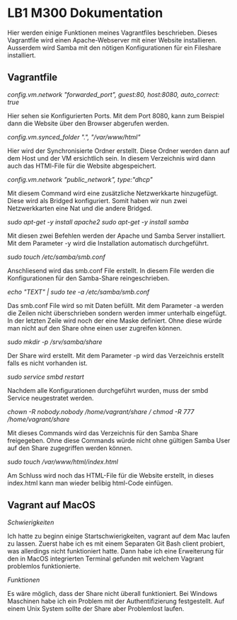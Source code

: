 # LB1 M300 Dokumentation

Hier werden einige Funktionen meines Vagrantfiles beschrieben. Dieses Vagrantfile wird einen Apache-Webserver mit einer Website installieren. Ausserdem wird Samba mit den nötigen Konfigurationen für ein Fileshare installiert.

## Vagrantfile
*config.vm.network "forwarded_port", guest:80, host:8080, auto_correct: true*


Hier sehen sie Konfigurierten Ports. Mit dem Port 8080, kann zum Beispiel dann die Website über den Browser abgerufen werden.

*config.vm.synced_folder ".", "/var/www/html"*


Hier wird der Synchronisierte Ordner erstellt. Diese Ordner werden dann auf dem Host und der VM ersichtlich sein. In diesem Verzeichnis wird dann auch das HTMl-File für die Website abgespeichert.

*config.vm.network "public_network", type:"dhcp"*


Mit diesem Command wird eine zusätzliche Netzwerkkarte hinzugefügt. Diese wird als Bridged konfiguriert. Somit haben wir nun zwei Netzwerkkarten eine Nat und die andere Bridged.

*sudo apt-get -y install apache2*
*sudo apt-get -y install samba*


Mit diesen zwei Befehlen werden der Apache und Samba Server installiert. Mit dem Parameter -y wird die Installation automatisch durchgeführt.

*sudo touch /etc/samba/smb.conf*


Anschliesend wird das smb.conf File erstellt. In diesem File werden die Konfigurationen für den Samba-Share reingeschrieben.

*echo "TEXT" | sudo tee -a /etc/samba/smb.conf*


Das smb.conf File wird so mit Daten befüllt. Mit dem Parameter -a werden die Zeilen nicht überschrieben sondern werden immer unterhalb eingefügt. In der letzten Zeile wird noch der eine Maske definiert. Ohne diese würde man nicht auf den Share ohne einen user zugreifen können.

*sudo mkdir -p /srv/samba/share*


Der Share wird erstellt. Mit dem Parameter -p wird das Verzeichnis erstellt falls es nicht vorhanden ist.

*sudo service smbd restart*


Nachdem alle Konfigurationen durchgeführt wurden, muss der smbd Service neugestratet werden.

*chown -R nobody.nobody /home/vagrant/share   /   chmod -R 777 /home/vagrant/share*


Mit dieses Commands wird das Verzeichnis für den Samba Share freigegeben. Ohne diese Commands würde nicht ohne gültigen Samba User auf den Share zugegriffen werden können.

*sudo touch /var/www/html/index.html*


Am Schluss wird noch das HTML-File für die Website erstellt, in dieses index.html kann man wieder belibig html-Code einfügen.

## Vagrant auf MacOS
*Schwierigkeiten*


Ich hatte zu beginn einige Startschwierigkeiten, vagrant auf dem Mac laufen zu lassen. Zuerst habe ich es mit einem Separaten Git Bash client probiert, was allerdings nicht funktioniert hatte. Dann habe ich eine Erweiterung für den in MacOS integrierten Terminal gefunden mit welchem Vagrant problemlos funktionierte. 

*Funktionen*


Es wäre möglich, dass der Share nicht überall funktioniert. Bei Windows Maschinen habe ich ein Problem mit der Authentifizierung festgestellt. Auf einem Unix System sollte der Share aber Problemlost laufen.

